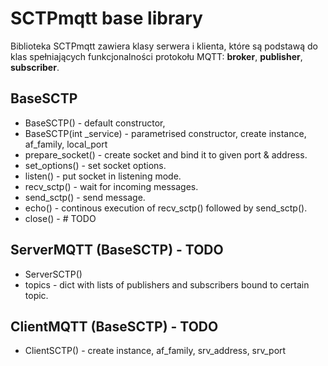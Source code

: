 # SCTPmqtt base library

Biblioteka SCTPmqtt zawiera klasy serwera i klienta, które są podstawą do klas spełniających funkcjonalności protokołu MQTT: **broker**, **publisher**, **subscriber**.

## BaseSCTP

- BaseSCTP() - default constructor,
- BaseSCTP(int \_service) - parametrised constructor, create instance, af_family, local_port
- prepare_socket() - create socket and bind it to given port & address.
- set_options() - set socket options.
- listen() - put socket in listening mode.
- recv_sctp() - wait for incoming messages.
- send_sctp() - send message.
- echo() - continous execution of recv_sctp() followed by send_sctp().
- close() - # TODO

## ServerMQTT (BaseSCTP) - TODO

* ServerSCTP()
* topics - dict with lists of publishers and subscribers bound to certain topic.

## ClientMQTT (BaseSCTP) - TODO

- ClientSCTP() - create instance, af_family, srv_address, srv_port
